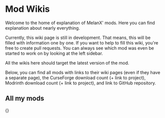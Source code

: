 # Mod Wikis

Welcome to the home of explanation of MelanX' mods. Here you can find explanation about nearly everything.

Currently, this wiki page is still in development. That means, this will be filled with information one by one. If you
want to help to fill this wiki, you're free to create pull requests. You can always see which mod was even be started
to work on by looking at the left sidebar.

All the wikis here should target the latest version of the mod. 

Below, you can find all mods with links to their wiki pages (even if they have a separate page), the CurseForge download
count (+ link to project), Modrinth download count (+ link to project), and link to GitHub repository.

## All my mods
[//]: # (Will be inserted before building)
{}

